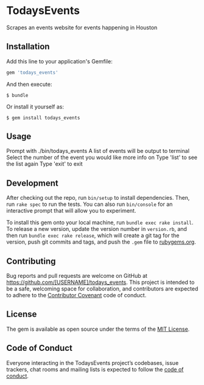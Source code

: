 # TodaysEvents

Scrapes an events website for events happening in Houston 

## Installation

Add this line to your application's Gemfile:

```ruby
gem 'todays_events'
```

And then execute:

    $ bundle

Or install it yourself as:

    $ gem install todays_events

## Usage
Prompt with ./bin/todays_events
A list of events will be output to terminal
Select the number of the event you would like more info on
Type 'list' to see the list again
Type 'exit' to exit

## Development

After checking out the repo, run `bin/setup` to install dependencies. Then, run `rake spec` to run the tests. You can also run `bin/console` for an interactive prompt that will allow you to experiment.

To install this gem onto your local machine, run `bundle exec rake install`. To release a new version, update the version number in `version.rb`, and then run `bundle exec rake release`, which will create a git tag for the version, push git commits and tags, and push the `.gem` file to [rubygems.org](https://rubygems.org).

## Contributing

Bug reports and pull requests are welcome on GitHub at https://github.com/[USERNAME]/todays_events. This project is intended to be a safe, welcoming space for collaboration, and contributors are expected to adhere to the [Contributor Covenant](http://contributor-covenant.org) code of conduct.

## License

The gem is available as open source under the terms of the [MIT License](https://opensource.org/licenses/MIT).

## Code of Conduct

Everyone interacting in the TodaysEvents project’s codebases, issue trackers, chat rooms and mailing lists is expected to follow the [code of conduct](https://github.com/[USERNAME]/todays_events/blob/master/CODE_OF_CONDUCT.md).
